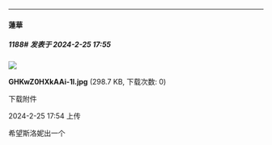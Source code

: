 ﻿
*****

####  蓮華  
##### 1188#       发表于 2024-2-25 17:55

<img src="https://img.saraba1st.com/forum/202402/25/175448rl9v9pqlh9vixuur.jpg" referrerpolicy="no-referrer">

<strong>GHKwZ0HXkAAi-1l.jpg</strong> (298.7 KB, 下载次数: 0)

下载附件

2024-2-25 17:54 上传

希望斯洛妮出一个

